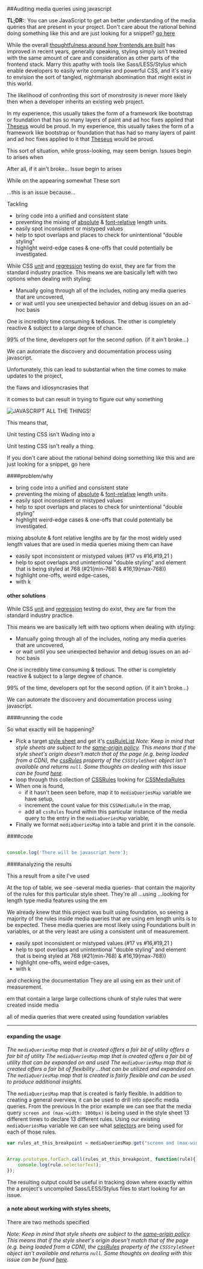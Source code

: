 ##Auditing media queries using javascript


**TL;DR:**: You can use JavaScript to get an better understanding of the media queries that are present in your project. Don't care about the rational behind doing something like this and are just looking for a snippet? [go here]()

<!-- Inheriting an existing web project is always one of the more interesting and (potentially infuriating) things that can happen to you as a developer. 

Even if the codebase has been well documented and written in a clear and concise manor
In the "excitement" of diving into the structure and functionality of the codebase, styling is often overlooked.
 -->


<!-- While the overall [thoughtfulness around how frontends are built](http://shop.oreilly.com/product/0636920040156.do) in general has improved in recent years,  -->

While the overall [thoughtfulness around how frontends are built](http://shop.oreilly.com/product/0636920040156.do) has improved in recent years,
generally speaking, styling simply isn't treated with the same amount of care and consideration as other parts of the frontend stack. Marry this apathy with tools like Sass/LESS/Stylus which enable developers to easily write complex and powerful CSS, and it's easy to envision the sort of tangled, nightmarish abomination that might exist in this world. 

The likelihood of confronting this sort of monstrosity is never more likely then when a developer inherits an existing web project. 
<!-- In my experience, this usually takes the form of a framework like bootstrap or foundation that has so many layers of paint and ad hoc fixes applied that [Theseus](https://en.wikipedia.org/wiki/Ship_of_Theseus) would be proud.  -->
In my experience, this usually takes the form of a framework like bootstrap or foundation that has so many layers of paint and ad hoc fixes applied that [Theseus]() would be proud. 
In my experience, this usually takes the form of a framework like bootstrap or foundation that has had so many layers of paint and ad hoc fixes applied to it that [Theseus]() would be proud. 



This sort of situation, while gross-looking, may seem benign.
Issues begin to arises when 

After all, if it ain't broke...
Issue begin to arises 

While on the appearing somewhat 
These sort

...this is an issue because...

 
Tackling 


- bring code into a unified and consistent state
- preventing the mixing of [absolute](https://developer.mozilla.org/en-US/docs/Web/CSS/length#Absolute_length_units) & [font-relative](https://developer.mozilla.org/en-US/docs/Web/CSS/length#Font-relative_lengths) length units.
- easily spot inconsistent or mistyped values
- help to spot overlaps and places to check for unintentional "double styling"
- highlight weird-edge cases & one-offs that could potentially be investigated.





While CSS [unit](https://github.com/jamesshore/quixote/blob/master/README.md) and [regression](https://github.com/Huddle/PhantomCSS) testing do exist, they are far from the standard industry practice. 
This means we are basically left with two options when dealing with styling:  

- Manually going through all of the includes, noting any media queries that are uncovered,  
- or wait until you see unexpected behavior and debug issues on an ad-hoc basis

One is incredibly time consuming & tedious. The other is completely reactive & subject to a large degree of chance.

99% of the time, developers opt for the second option. (if it ain't broke...)


We can automate the discovery and documentation process using javascript. 



<!-- 
Usually this takes the form of a framework like bootstrap or foundation that has so many layers of paint and ad hoc fixes have been applied that [Theseus](https://en.wikipedia.org/wiki/Ship_of_Theseus) would be proud. 
Perhaps in the beginning a framework like bootstrap or foundation was used, but so many layers of paint and ad hoc fixes have been applied that [Theseus](https://en.wikipedia.org/wiki/Ship_of_Theseus) would be proud. 
 -->
<!-- 
have been applied to the point that 
but layers upon layers of paint and ad hoc fixes have been applied to the point that 
[Ship of Theseus](https://en.wikipedia.org/wiki/Ship_of_Theseus) -->
<!-- Inheriting an existing web project is always one of the more interesting and (potentially infuriating) things that can happen to you as a developer.  -->
<!-- 
This scenario is always one of the more interesting and (potentially infuriating) things that can happen to you as a developer. 
Include a framework like bootstrap or foundation and then pile on top of that 
 -->
<!-- 
of a style sheet scenario where the styleSheets
This sort of predicament 
This sort of fear actualize
apparent then 
is never more apparent then when a developer inherits an existing web project. 
 -->
<!-- This scenario is always one of the more interesting and (potentially infuriating) things that can happen to you as a developer.  -->
<!-- Inheriting an existing web project is always one of the more interesting and (potentially infuriating) things that can happen to you as a developer.  -->
<!-- styling often isn't treated with the same care and consideration that the other parts of the frontend stack. -->
<!-- are built has improved in recent years,  -->

<!-- Tools like Sass/LESS/Stylus have enabled developers to easily write complex and powerful CSS  -->

<!-- and while the overall thoughtfulness around how frontends in general has improved in recent years, --><!-- are built has improved in recent years,  -->

<!-- styling often isn't treated with the same care and consideration that the other parts of the frontend stack.

Marry this apathy with tools like Sass/LESS/Stylus which enable developers to easily write complex and powerful CSS, 
and it's easy to envision  -->
<!-- things spiraling out of control relatively quickly.  -->
<!-- 
the structure and implementation of styling 
is still an area where 
 -->
<!-- 
Inheriting an existing web project is always one of the more interesting things that can happen to you as a developer. 
In the "excitement" of diving into the structure and functionality of the codebase, styling is often overlooked.
 -->


<!-- The [thoughtfulness around how frontends are built](http://shop.oreilly.com/product/0636920040156.do) has started to get better,  -->


<!-- In the "excitement" of diving into the structure and functionality of the codebase, styling is often overlooked.
Even if the codebase has been well documented and written in a clear and concise manor, it's unlikely that much time or effort has been placed in the styling. 

The [thoughtfulness around how frontends are built](http://shop.oreilly.com/product/0636920040156.do) has started to get better, 

the likelihood that the styling has received the same care.  
-->

<!-- Inheriting an existing web project is always one of the more interesting and (potentially infuriating) things that can happen to you as a developer.  -->

<!-- figuring out how the different pieces fit together and what assumptions where made -->






Unfortunately, 
this can lead to substantial 
when the time comes to make updates to the project, 

the flaws and idiosyncrasies that 

it comes to 
but can result in trying  to figure out why something 


![JAVASCRIPT ALL THE THINGS!](http://www.tricedesigns.com/wp-content/uploads/2015/09/jsatt.jpg)
<!-- This isn't a bad idea to
Just want the code? [Here it is](). -->

<!-- could potentially effect your project. 
of your media  document your  -->

<!-- While CSS unit testing [does exist](https://github.com/jamesshore/quixote/blob/master/README.md), it's far -->


This means that, 


Unit testing CSS isn't
Wading into a

Unit testing CSS isn't really a thing.

<!-- Don't care about the reasoning for doing something like this or what sort of insights could possibly be gained, --> 
If you don't care about the rational behind doing something like this and are just looking for a snippet, go here 




####problem/why

- bring code into a unified and consistent state
- preventing the mixing of [absolute](https://developer.mozilla.org/en-US/docs/Web/CSS/length#Absolute_length_units) & [font-relative](https://developer.mozilla.org/en-US/docs/Web/CSS/length#Font-relative_lengths) length units.
- easily spot inconsistent or mistyped values
- help to spot overlaps and places to check for unintentional "double styling"
- highlight weird-edge cases & one-offs that could potentially be investigated.



mixing
absolute & font relative lengths are by far the most widely used length values that are used in media queries
mixing them can have


- easily spot inconsistent or mistyped values
(#17 vs #16,#19,21 )
- help to spot overlaps and unintentional "double styling"
and element that is being styled at 768
(#21(min-768) & #16,19(max-768))
- highlight one-offs, weird edge-cases,
- with k


#### other solutions

While CSS [unit](https://github.com/jamesshore/quixote/blob/master/README.md) and [regression](https://github.com/Huddle/PhantomCSS) testing do exist, they are far from the standard industry practice. 

This means we are basically left with two options when dealing with styling:  

- Manually going through all of the includes, noting any media queries that are uncovered,  
- or wait until you see unexpected behavior and debug issues on an ad-hoc basis

One is incredibly time consuming & tedious. The other is completely reactive & subject to a large degree of chance.

99% of the time, developers opt for the second option. (if it ain't broke...)


We can automate the discovery and documentation process using javascript. 


<!-- 
There are a couple of ways to deal with....
The first is to manually go through all of module, partial, import, include, vendor, manifest, primary, etc. files, noting any media query that is uncovered.

Unfortunately, any semi-robust or componentized project that is using a preprocessor will probably have a large number of files which would make this process incredibly time consuming and tedious.

A robust and heavily componentized project that is using a preprocessor could have a large number of include files which would make option A incredibly time consuming and tedious. -->



####running the code

So what exactly will be happening?

- Pick a target [style sheet](https://developer.mozilla.org/en-US/docs/Web/API/Document/styleSheets) and get it's [cssRuleList](https://developer.mozilla.org/en-US/docs/Web/API/CSSRuleList)
_Note: Keep in mind that style sheets are subject to the [same-origin policy](https://developer.mozilla.org/en-US/docs/Web/Security/Same-origin_policy). This means that if the style sheet's origin doesn't match that of the page (e.g. being loaded from a CDN), the [cssRules](https://developer.mozilla.org/en-US/docs/Web/API/CSSStyleSheet#cssRules) property of the `CSSStyleSheet` object isn't available and returns `null`. Some thoughts on dealing with this issue can be found [here](http://stackoverflow.com/questions/3211536/accessing-cross-domain-style-sheet-with-cssrules)._
- loop through this collection of [CSSRules](https://developer.mozilla.org/en-US/docs/Web/API/CSSRule) looking for [CSSMediaRules](https://developer.mozilla.org/en-US/docs/Web/API/CSSMediaRule)
- When one is found,
  - if it hasn't been seen before, map it to `mediaQueriesMap` variable we have setup,
  - increment the count value for this `CSSMediaRule` in the map,
  - add all `cssRules` found within this particular instance of the media query to the entry in the `mediaQueriesMap` variable,
- Finally we format `mediaQueriesMap` into a table and print it in the console.


####code
```javascript

console.log('There will be javascript here');

```


####analyzing the results


This a result from a site
I've used


At the top of table, we see -several media queries- that contain the majority of the rules for this particular style sheet.
They're all
...using
...looking for length type media features using the em


We already knew that this project was built using foundation, so seeing a majority of the rules inside media queries that are using em length units is to be expected.
These media queries are most likely using Foundations built in variables, or at the very least are using a consistent unit of measurement.

- easily spot inconsistent or mistyped values
(#17 vs #16,#19,21 )
- help to spot overlaps and unintentional "double styling"
and element that is being styled at 768
(#21(min-768) & #16,19(max-768))
- highlight one-offs, weird edge-cases,
- with k




and checking the documentation
They are all using em as their unit of measurement.


em that contain a large
large collections  chunk of style rules that were created inside media

all of media queries that were created using foundation variables




---

#### expanding the usage

_The `mediaQueriesMap` map that is created offers a fair bit of utility_
_offers a fair bit of utility_
_The `mediaQueriesMap` map that is created offers a fair bit of utility that can be expanded on and used_
_The `mediaQueriesMap` map that is created offers a fair bit of flexibility_
_...that can be utilized and expanded on._
_The `mediaQueriesMap` map that is created is fairly flexible and can be used to produce additional insights._


The `mediaQueriesMap` map that is created is fairly flexible. In addition to creating a general overview, it can be used to drill into specific media queries.
From the previous 
In the prior example we can see that the media query `screen and (max-width: 1000px)` is being used in the style sheet 13 different times to declare 13 different rules. Using our existing `mediaQueriesMap` variable we can see what [selectors](https://developer.mozilla.org/en-US/docs/Web/API/CSSStyleRule#selectorText) are being used for each of those rules.
```javascript
var rules_at_this_breakpoint = mediaQueriesMap.get("screen and (max-width: 1000px)").styleRules


Array.prototype.forEach.call(rules_at_this_breakpoint, function(rule){
    console.log(rule.selectorText);
});
```

The resulting output could be useful in tracking down where exactly within the a project's uncompiled Sass/LESS/Stylus files to start looking for an issue.









#### a note about working with styles sheets,

There are two methods specified

_Note: Keep in mind that style sheets are subject to the [same-origin policy](https://developer.mozilla.org/en-US/docs/Web/Security/Same-origin_policy). This means that if the style sheet's origin doesn't match that of the page (e.g. being loaded from a CDN), the [cssRules](https://developer.mozilla.org/en-US/docs/Web/API/CSSStyleSheet#cssRules) property of the `CSSStyleSheet` object isn't available and returns `null`. Some thoughts on dealing with this issue can be found [here](http://stackoverflow.com/questions/3211536/accessing-cross-domain-style-sheet-with-cssrules)._




